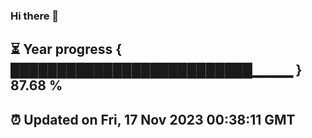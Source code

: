 ### Hi there 👋
⏳ Year progress { ██████████████████████████▁▁▁▁ } 87.68 %
---
⏰ Updated on Fri, 17 Nov 2023 00:38:11 GMT
---
